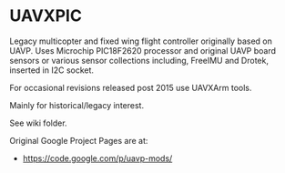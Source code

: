 UAVXPIC
=======

Legacy multicopter and fixed wing flight controller originally based on UAVP. Uses Microchip PIC18F2620 processor and original UAVP board sensors or various sensor collections including, FreeIMU and Drotek, inserted in I2C socket.  

For occasional revisions released post 2015 use UAVXArm tools.

Mainly for historical/legacy interest.

See wiki folder.

Original Google Project Pages are at:

  * https://code.google.com/p/uavp-mods/
